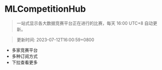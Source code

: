 # MLCompetitionHub

> 一站式显示各大数据竞赛平台正在进行的比赛，每天 16:00 UTC+8 自动更新。
  
> 更新时间: 2023-07-12T16:00:59+0800 

* 多家竞赛平台
* 多种订阅方式
* 下拉查看更多